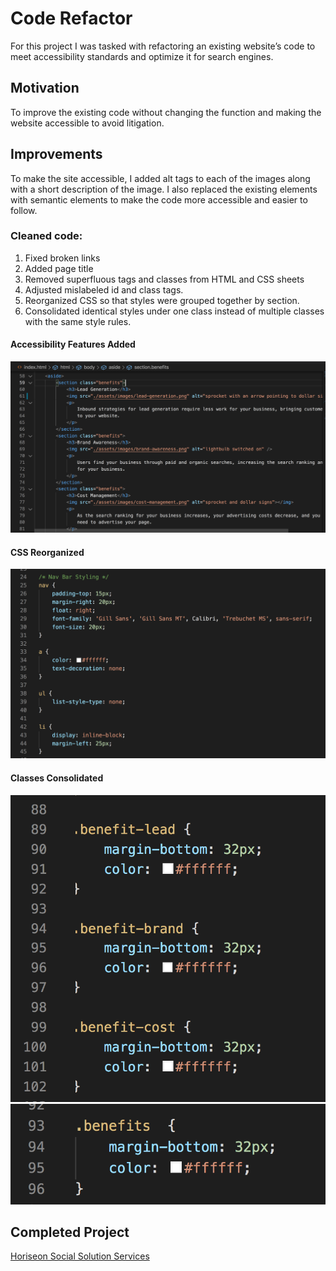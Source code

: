 # Code Refactor

For this project I was tasked with refactoring an existing website’s code to meet accessibility standards and optimize it for search engines.

## Motivation

To improve the existing code without changing the function and making the website accessible to avoid litigation.

## Improvements

To make the site accessible, I added alt tags to each of the images along with a short description of the image. I also replaced the existing elements with semantic elements to make the code more accessible and easier to follow.

### Cleaned code:
1. Fixed broken links
2. Added page title
3. Removed superfluous tags and classes from HTML and CSS sheets
4. Adjusted mislabeled id and class tags.
5. Reorganized CSS so that styles were grouped together by section.
6. Consolidated identical styles under one class instead of multiple classes with the same style rules.

#### Accessibility Features Added

![accessibility features](https://github.com/jkelly101/code-refactor/blob/main/assets/screenshots/accessibilty-features.png)

#### CSS Reorganized

![css reorganization](https://github.com/jkelly101/code-refactor/blob/main/assets/screenshots/css-reorg.png)

#### Classes Consolidated

![original css](https://github.com/jkelly101/code-refactor/blob/main/assets/screenshots/orig-css.png) ![class consolidation](https://github.com/jkelly101/code-refactor/blob/main/assets/screenshots/class-consolidation.png)

## Completed Project
[Horiseon Social Solution Services](https://jkelly101.github.io/code-refactor/)
